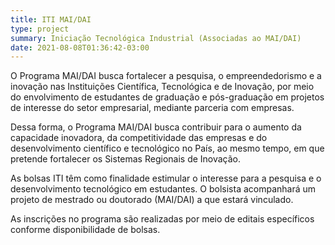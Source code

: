 ```yaml
---
title: ITI MAI/DAI
type: project
summary: Iniciação Tecnológica Industrial (Associadas ao MAI/DAI)
date: 2021-08-08T01:36:42-03:00
---
```


O Programa MAI/DAI busca fortalecer a pesquisa, o empreendedorismo e a inovação
nas Instituições Científica, Tecnológica e de Inovação, por meio do
envolvimento de estudantes de graduação e pós-graduação em projetos de
interesse do setor empresarial, mediante parceria com empresas.

Dessa forma, o Programa MAI/DAI busca contribuir para o aumento da capacidade
inovadora, da competitividade das empresas e do desenvolvimento científico
e tecnológico no País, ao mesmo tempo, em que pretende fortalecer os Sistemas
Regionais de Inovação.

As bolsas ITI têm como finalidade estimular o interesse para a pesquisa
e o desenvolvimento tecnológico em estudantes. O bolsista acompanhará um
projeto de mestrado ou doutorado (MAI/DAI) a que estará vinculado.

As inscrições no programa são realizadas por meio de editais específicos
conforme disponibilidade de bolsas.
